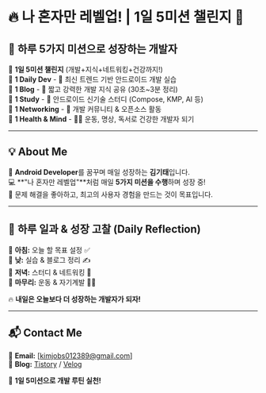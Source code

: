 # 🔥 나 혼자만 레벨업! | 1일 5미션 챌린지 🚀  

## 🌟 하루 5가지 미션으로 성장하는 개발자  

📅 **1일 5미션 챌린지** (개발+지식+네트워킹+건강까지!)  
🔹 **1 Daily Dev** - 📱 최신 트렌드 기반 안드로이드 개발 실습  
🔹 **1 Blog** - 📝 짧고 강력한 개발 지식 공유 (30초~3분 정리)  
🔹 **1 Study** - 🚀 안드로이드 신기술 스터디 (Compose, KMP, AI 등)  
🔹 **1 Networking** - 🤝 개발 커뮤니티 & 오픈소스 활동  
🔹 **1 Health & Mind** - 🏃‍♂️ 운동, 명상, 독서로 건강한 개발자 되기  

---

## 💡 About Me  
👋 **Android Developer**를 꿈꾸며 매일 성장하는 **김기태**입니다.  
💻 **"나 혼자만 레벨업"**처럼 매일 **5가지 미션을 수행**하며 성장 중!  
🚀 문제 해결을 좋아하고, 최고의 사용자 경험을 만드는 것이 목표입니다.  

---

## 🎯 하루 일과 & 성장 고찰 (Daily Reflection)  
📌 **아침:** 오늘 할 목표 설정 ✅  
📌 **낮:** 실습 & 블로그 정리 ✍  
📌 **저녁:** 스터디 & 네트워킹 🤝  
📌 **마무리:** 운동 & 자기계발 🏃‍♂️  

🔥 **내일은 오늘보다 더 성장하는 개발자가 되자!**  

---

## 📬 Contact Me  
📧 **Email:** [kimjobs012389@gmail.com]  
📙 **Blog:** [Tistory](https://jobs-kim.tistory.com/) / [Velog](https://velog.io/@jobskim/posts)  

🚀 **1일 5미션으로 개발 루틴 실천!**  

